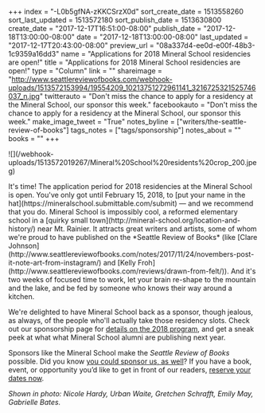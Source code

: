 +++
index = "-L0b5gfNA-zKKCSrzX0d"
sort_create_date = 1513558260
sort_last_updated = 1513572180
sort_publish_date = 1513630800
create_date = "2017-12-17T16:51:00-08:00"
publish_date = "2017-12-18T13:00:00-08:00"
date = "2017-12-18T13:00:00-08:00"
last_updated = "2017-12-17T20:43:00-08:00"
preview_url = "08a337d4-ee0d-e00f-48b3-1c9359a16dd3"
name = "Applications for 2018 Mineral School residencies are open!"
title = "Applications for 2018 Mineral School residencies are open!"
type = "Column"
link = ""
shareimage = "http://www.seattlereviewofbooks.com/webhook-uploads/1513572153994/19554209_10213751272961141_3216725321525746037_n.jpg"
twitterauto = "Don't miss the chance to apply for a residency at the Mineral School, our sponsor this week."
facebookauto = "Don't miss the chance to apply for a residency at the Mineral School, our sponsor this week."
make_image_tweet = "True"
notes_byline = ["writers/the-seattle-review-of-books"]
tags_notes = ["tags/sponsorship"]
notes_about = ""
books = ""
+++
<p class="image-left">![](/webhook-uploads/1513572019267/Mineral%20School%20residents%20crop_200.jpeg)</p>
It's time! The application period for 2018 residencies at the Mineral School is open. You've only got until February 15, 2018, to [put your name in the hat](https://mineralschool.submittable.com/submit) — and we recommend that you do. Mineral School is impossibly cool, a reformed elementary school in a [quirky small town](http://mineral-school.org/location-and-history/) near Mt. Rainier. It attracts great writers and artists, some of whom we're proud to have published on the *Seattle Review of Books* (like [Clare Johnson](http://www.seattlereviewofbooks.com/notes/2017/11/24/novembers-post-it-note-art-from-instagram/) and [Kelly Froh](http://www.seattlereviewofbooks.com/reviews/drawn-from-felt/)). And it's two weeks of focused time to work, let your brain re-shape to the mountain and the lake, and be fed by someone who knows their way around a kitchen.

We're delighted to have Mineral School back as a sponsor, though jealous, as always, of the people who'll actually take those residency slots. Check out our sponsorship page for [details on the 2018 program](http://www.seattlereviewofbooks.com/sponsorship), and get a sneak peek at what what Mineral School alumni are publishing next year.

Sponsors like the Mineral School make the *Seattle Review of Books* possible. Did you know [you could sponsor us, as well](http://www.seattlereviewofbooks.com/sponsor/)? If you have a book, event, or opportunity you’d like to get in front of our readers, [reserve your dates now](http://www.seattlereviewofbooks.com/sponsor/book/).

*Shown in photo: Nicole Hardy, Urban Waite, Gretchen Schrafft, Emily May, Gabrielle Bates.*
